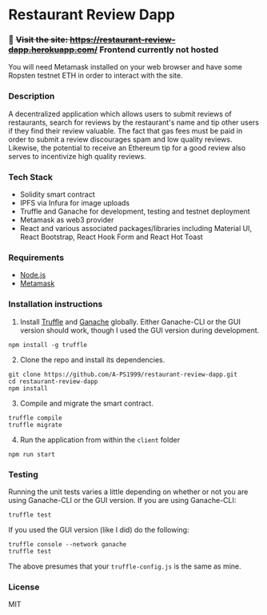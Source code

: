 # Restaurant Review Dapp

### 💎 ~~Visit the site: https://restaurant-review-dapp.herokuapp.com/~~ Frontend currently not hosted
You will need Metamask installed on your web browser and have some Ropsten testnet ETH in order to interact with the site.

### Description
A decentralized application which allows users to submit reviews of restaurants, search for reviews by the restaurant's 
name and tip other users if they find their review valuable. The fact that gas fees must be paid in order to submit a 
review discourages spam and low quality reviews. Likewise, the potential to receive an Ethereum tip for a good review also 
serves to incentivize high quality reviews.

### Tech Stack
* Solidity smart contract
* IPFS via Infura for image uploads
* Truffle and Ganache for development, testing and testnet deployment
* Metamask as web3 provider
* React and various associated packages/libraries including Material UI, React Bootstrap, React Hook Form and React Hot Toast

### Requirements
* [Node.js](https://nodejs.org/en/)
* [Metamask](https://metamask.io/)

### Installation instructions
1. Install [Truffle](https://www.trufflesuite.com/truffle) and [Ganache](https://www.trufflesuite.com/ganache) globally.
Either Ganache-CLI or the GUI version should work, though I used the GUI version during development.

```
npm install -g truffle

```

2. Clone the repo and install its dependencies.

```
git clone https://github.com/A-PS1999/restaurant-review-dapp.git
cd restaurant-review-dapp
npm install
```

3. Compile and migrate the smart contract.

```
truffle compile
truffle migrate
```

4. Run the application from within the `client` folder

```
npm run start
```

### Testing
Running the unit tests varies a little depending on whether or not you are using Ganache-CLI or the GUI version.
If you are using Ganache-CLI:

```
truffle test
```

If you used the GUI version (like I did) do the following:

```
truffle console --network ganache
truffle test
```

The above presumes that your `truffle-config.js` is the same as mine.

### License
MIT
